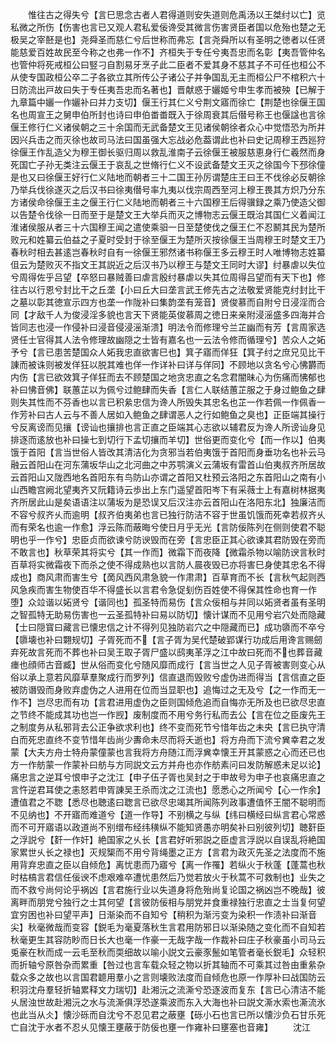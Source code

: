 <!-- { "loadSidebar": true } -->
　　惟往古之得失兮【言巳思念古者人君得道则安失道则危禹汤以王桀纣以亡】览私微之所伤【伤害也言已又观人君私爱佞谗受其微言伤害贤臣者国以危殆也楚之无极吴之宰噽是也】尧舜圣而慈仁兮后世称而弗忘【言尧舜所以有圣明之徳者以任贤能慈爱百姓故民至今称之也弗一作不】齐桓失于专任兮夷吾忠而名彰【夷吾管仲名也管仲将死戒桓公曰竪刁自割易牙烹子此二臣者不爱其身不慈其子不可任也桓公不从使专国政桓公卒二子各欲立其所传公子诸公子并争国乱无主而桓公尸不棺积六十日防流出戸故曰失于专任夷吾忠而名著也】晋献惑于孋姬兮申生孝而被殃【已解于九章篇中孋一作孋补曰并力支切】偃王行其仁义兮荆文寤而徐亡【荆楚也徐偃王国名也周宣王之舅申伯所封也诗曰申伯畨畨既入于徐周衰其后僣号称王也偃諡也言徐偃王修行仁义诸侯朝之三十余国而无武备楚文王见诸侯朝徐者众心中觉悟恐为所并因兴兵击之而灭徐也故司马法曰国虽强大忘战必危葢谓此也补曰史记周穆王西廵狩徐偃王作乱造父为穆王御长驱归周以救乱淮南子云徐偃王被服慈恵身行仁羲然而身死国亡子孙无类注云偃王于哀乱之世脩行仁义不设武备楚文王灭之徐国今下邳徐僮是也又曰徐偃王好行仁义陆地而朝者三十二国王孙厉谓楚庄王曰王不伐徐必反朝徐乃举兵伐徐遂灭之后汉书曰徐夷僣号率九夷以伐宗周西至河上穆王畏其方炽乃分东方诸侯命徐偃王主之偃王行仁义陆地而朝者三十六国穆王后得骥録之乘乃使造父御以告楚令伐徐一日而至于是楚文王大举兵而灭之博物志云偃王既治其国仁义着闻江淮诸侯服从者三十六国穆王闻之遣使乘驲一日至楚使伐之偃王仁不忍鬭其民为楚所败元和姓纂云伯益之子夏时受封于徐至偃王为楚所灭按徐偃王当周穆王时楚文王乃春秋时相去甚逺岂春秋时自有一徐偃王邪然诸书称偃王多云穆王时人唯博物志姓纂伹云为楚败灭不指文王其説近之后汉书乃以穆王与楚文王同时大谬】纣暴虐以失位兮周得佐乎吕望【卒怒曰暴贼善曰虐言殷纣暴虐以失其位周得吕望而有天下也】修往古以行恩兮封比干之丘垄【小曰丘大曰垄言武王修先古之法敬爱贤能克纣封比干之墓以彰其徳宣示四方也垄一作陇补曰集韵垄有笼音】贤俊慕而自附兮日浸淫而合同【才敌千人为俊浸淫多貌也言天下贤能英俊慕周之徳日来亲附浸滛盛多四海并合皆同志也浸一作侵补曰浸音侵浸滛渐溃】明法令而修理兮兰芷幽而有芳【言周家选贤任士官得其人法令修理故幽隠之士皆有嘉名也一云法令修而循理兮】苦众人之妬予兮【言已患苦楚国众人妬我忠直欲害巳也】箕子寤而佯狂【箕子纣之庶兄见比干諌而被诛则被发佯狂以脱其难也佯一作详补曰详与佯同】不顾地以贪名兮心怫欝而内伤【言已欲效箕子佯狂而去不顾楚国之地贪忠直之名念君闇昧心为伤痛而怫郁也补曰怫音佛】联蕙芷以为佩兮过鲍肆而失香【言仁人联结蕙芷服之于身过鲍鱼之肆则失其性而不芬香也以言已积絫忠信为谗人所毁失其忠名也芷一作若佩一作佩香一作芳补曰古人云与不善人居如入鲍鱼之肆谓恶人之行如鲍鱼之臭也】正臣端其操行兮反离谤而见攘【谤讪也攘排也言正直之臣端其心志欲以辅君反为谗人所谤讪身见排逐而逺放也补曰操七到切行下孟切攘而羊切】世俗更而变化兮【而一作以】伯夷饿于首阳【言当世俗人皆改其清洁化为贪邪当若伯夷饿于首阳而身垂功名也补云马融云首阳山在河东蒲坂华山之北河曲之中苏鹗演义云蒲坂有雷首山伯夷叔齐所居故云首阳山又陇西地名首阳东有鸟防山亦谓之首阳又杜预云洛阳之东首阳山之南有小山西瞻宫阙北望夷齐又阮籍诗云歩出上东门遥望首阳岑下有采薇士上有嘉树林据夷齐所居此山是矣语语注以蒲坂为是恐误又后汉注亦云首阳山在洛阳东北】独廉洁而不容兮叔齐乆而逾明【叔齐伯夷弟也言已独行防洁不容于世虽饥饿而死幸若叔齐乆而有荣名也逾一作愈】浮云陈而蔽晦兮使日月乎无光【言防佞陈列在侧则使君不聪明也乎一作兮】忠臣贞而欲谏兮防谀毁而在旁【言忠臣正其心欲谏其君防毁在旁而不敢言也】秋草荣其将实兮【其一作而】微霜下而夜降【微霜杀物以喻防谀言秋时百草将实微霜夜下而杀之使不得成熟也以言防人晨夜毁已亦将害巳身使其忠名不得成也】商风肃而害生兮【啇风西风肃急貌一作肃肃】百草育而不长【言秋气起则西风急疾而害生物使百华不得盛长以言君令急促刬伤百姓使不得保其性命也育一作堕】众竝谐以妬贤兮【谐同也】孤圣特而易伤【言众佞相与并同以妬贤者虽有圣明之智孤特无助易伤害也一云圣孤特补曰易以防切】懐计谋而不见用兮岩穴处而隐藏【士曰隠寳曰藏言已懐忠信之计不得列见独防岩穴之中隠藏而已】成功隳而不卒兮【隳壊也补曰翾规切】子胥死而不【言子胥为吴代楚破郢谋行功成后用谗言赐劒弃死故言死而不葬也补曰吴王取子胥尸盛以鸱夷革浮之江中故曰死而不也葬音藏瘗也顔师古音臧】世从俗而变化兮随风靡而成行【言当世之人见子胥被害则变心从俗以承上意若风靡草羣聚成行而罗列】信直退而毁败兮虚伪进而得当【言信直之臣被防谮毁而身败弃虚伪之人进用在位而当显职也】追悔过之无及兮【之一作而无一作不】岂尽忠而有功【言君进用虚伪之臣则国倾危追而自悔亦无所及也已欲尽忠直之节终不能成其功也岂一作觊】废制度而不用兮务行私而去公【言在位之臣废先王之制度务从私邪背去公正争欲求利也】终不变而死节兮惜年齿之未央【言巳执守清白而死忠直终不变节惜年齿尚少夀命未尽而将夭逝也】将方舟而下流兮兾幸君之发蒙【大夫方舟士特舟蒙僮蒙也言我将方舟随江而浮兾幸懐王开其蒙惑之心而还已也方一作舫蒙一作蒙补曰舫与方同説文云方并舟也亦作舫素问曰发防解惑未足以论】痛忠言之逆耳兮恨申子之沈江【申子伍子胥也吴封之于申故号为申子也哀痛忠直之言忤逆君耳使之恚怒若申胥諌吴王杀而沈之江流也】愿悉心之所闻兮【心一作余】遭值君之不聦【悉尽也聴逺曰聦言已欲尽忠竭其所闻陈列政事遭值怀王闇不聪明而不见纳也】不开寤而难道兮【道一作导】不别横之与纵【纬曰横经曰纵言君心常惑而不可开寤语以政道尚不别缯布经纬穔纵不能知贤愚亦明矣补曰别彼列切】聴姧臣之浮説兮【姧一作奸】絶国家之乆长【言君好听邪説之臣虚言浮説以自误乱将絶国家累世乆长之禄也】灭规榘而不用兮背绳墨之正方【言君为政灭先圣之法度而不施用背弃忠直之臣以自倾危】离忧患而乃寤兮【离一作罹】若纵火于秋蓬【蓬蒿也秋时枯槁言君信任佞谀不虑艰难卒遭忧患然后乃觉若放火于秋蒿不可救制也】业失之而不救兮尚何论乎祸凶【言君施行业以失道身将危殆尚复论国之祸凶岂不晚哉】彼离畔而朋党兮独行之士其何望【言彼防佞相与朋党并食重禄独行忠直之士当复何望宜穷困也补曰望平声】日渐染而不自知兮【稍积为渐污变为染积一作渍补曰渐音尖】秋毫微哉而变容【鋭毛为毫夏落秋生言君用防邪日以渐染随之变化而不自知若秋毫更生其容防眇而日长大也毫一作豪一无哉字哉一作裁补曰庄子秋豪虽小司马云兎豪在秋而成一云毛至秋而耎细故以喻小説文云豪豕鬛如笔管者毫长鋭毛】众轻积而折轴兮原咎杂而累重【咎过也言车载众轻之物以折其轴而不可乘其过咎由重絫杂载众多之故也以言国君聼用羣小之言则壊败法度而自倾危也原一作厚补曰战国防云积羽沈舟羣轻折轴累释文力瑞切】赴湘沅之流澌兮恐逐波而复东【言已心清洁不能乆居浊世故赴湘沅之水与流澌俱浮恐遂乘波而东入大海也补曰説文澌水索也澌流氷也此当从仌】懐沙砾而自沈兮不忍见君之蔽壅【砾小石也言已所以懐沙负石甘乐死亡自沈于水者不忍乆见懐王壅蔽于防佞也壅一作雍补曰壅塞也音雍】
　　沈江
